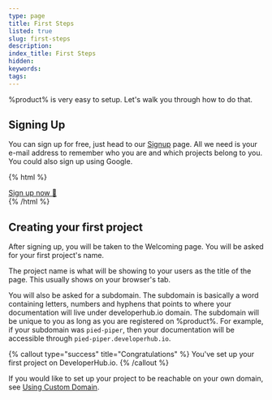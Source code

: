 ```yaml
---
type: page
title: First Steps
listed: true
slug: first-steps
description: 
index_title: First Steps
hidden: 
keywords: 
tags: 
---
```


%product% is very easy to setup. Let's walk you through how to do that.

## Signing Up

You can sign up for free, just head to our [Signup](https://app.developerhub.io/login#signup) page. All we need is your e-mail address to remember who you are and which projects belong to you. You could also sign up using Google.

{% html %}
<div class="text-left">
<a class="doc-button" href="https://app.developerhub.io/signup" target="_blank">Sign up now 🚀</a>
</div>
{% /html %}

## Creating your first project

After signing up, you will be taken to the Welcoming page. You will be asked for your first project's name.

The project name is what will be showing to your users as the title of the page. This usually shows on your browser's tab.

You will also be asked for a subdomain. The subdomain is basically a word containing letters, numbers and hyphens that points to where your documentation will live under developerhub.io domain. The subdomain will be unique to you as long as you are registered on %product%. For example, if your subdomain was `pied-piper`, then your documentation will be accessible through `pied-piper.developerhub.io`.

{% callout type="success" title="Congratulations" %}
You've set up your first project on DeveloperHub.io.
{% /callout %}

If you would like to set up your project to be reachable on your own domain, see [Using Custom Domain](/support-center/using-custom-domain).